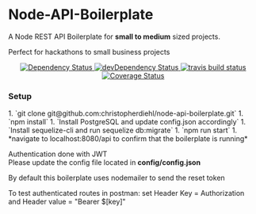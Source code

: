 <h1>Node-API-Boilerplate</h1>
<p>A Node REST API Boilerplate for <b>small to medium</b> sized projects.</p>
<p>Perfect for hackathons to small business projects </p>

<div align="center">
  <!-- Dependency Status -->
  <a href="https://david-dm.org/CHRISTOPHERDIEHL/node-api-boilerplate">
    <img src="https://david-dm.org/CHRISTOPHERDIEHL/node-api-boilerplate.svg" alt="Dependency Status" />
  </a>
  <!-- devDependency Status -->
  <a href="https://david-dm.org/CHRISTOPHERDIEHL/node-api-boilerplate#info=devDependencies">
    <img src="https://david-dm.org/CHRISTOPHERDIEHL/node-api-boilerplate/dev-status.svg" alt="devDependency Status" />
  </a>
  <!--Build Status -->
  <a href="https://travis-ci.org/christopherdiehl/node-api-boilerplate/branches">
    <img src="https://travis-ci.org/christopherdiehl/node-api-boilerplate.svg?branch=master" alt="travis build status" />
  </a>
  <!--Test Coverage -->
  <a href='https://coveralls.io/github/christopherdiehl/node-api-boilerplate?branch=master'><img src='https://coveralls.io/repos/github/christopherdiehl/node-api-boilerplate/badge.svg?branch=master' alt='Coverage Status' /></a>

</div>

<h3>Setup</h3>
1. `git clone git@github.com:christopherdiehl/node-api-boilerplate.git`
1. `npm install`
1. `Install PostgreSQL and update config.json accordingly`
1. `Install sequelize-cli and run sequelize db:migrate`
1. `npm run start`
1. *navigate to localhost:8080/api to confirm that the boilerplate is running*

<p> Authentication done with JWT <br /> Please update the config file located in <b>config/config.json</b> </p>
<p> By default this boilerplate uses nodemailer to send the reset token </p>
<p>To test authenticated routes in postman: set Header Key = Authorization and Header value = "Bearer $[key]"</p>

